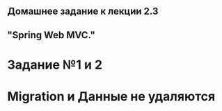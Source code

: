 ## Домашнее задание к лекции 2.3
## "Spring Web MVC."

# Задание №1 и 2 

# Migration и Данные не удаляются